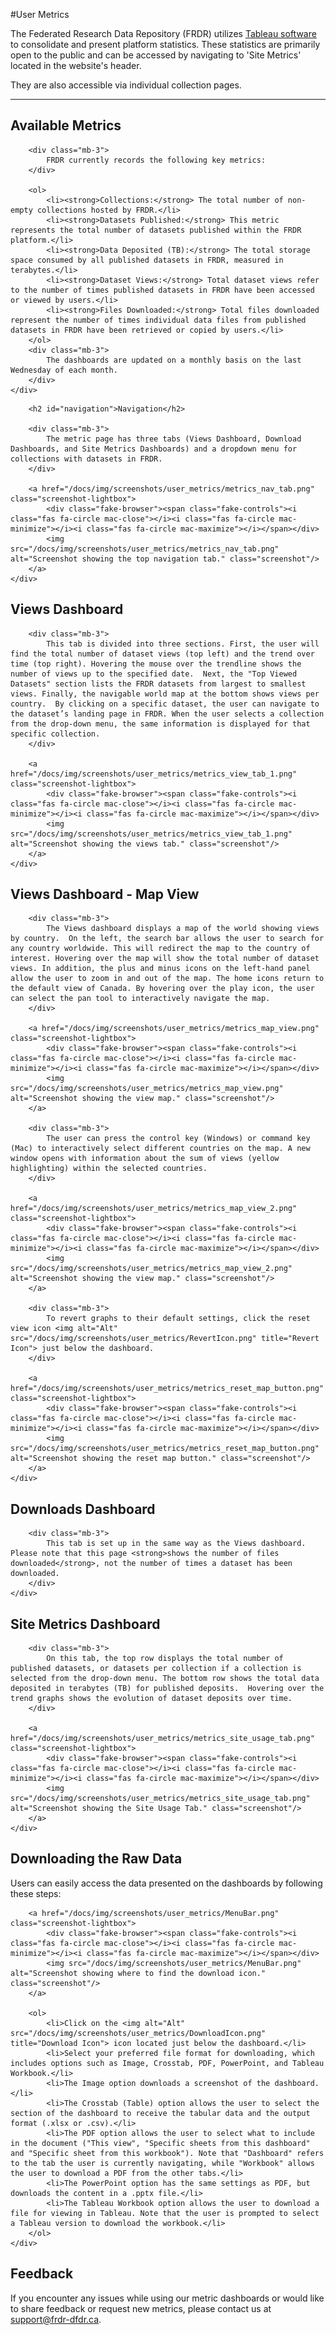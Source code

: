 ﻿#User Metrics

The Federated Research Data Repository (FRDR) utilizes [Tableau software](https://www.tableau.com/why-tableau/what-is-tableau) to consolidate and present platform statistics. These statistics are primarily open to the public and can be accessed by navigating to 'Site Metrics' located in the website's header.

They are also accessible via individual collection pages.

<hr />

<div class="card-shadow mb-3">
    <div class="card-body">
        <h2 id="available-metrics">Available Metrics</h2>

        <div class="mb-3">
            FRDR currently records the following key metrics:
        </div>

        <ol>
            <li><strong>Collections:</strong> The total number of non-empty collections hosted by FRDR.</li>
            <li><strong>Datasets Published:</strong> This metric represents the total number of datasets published within the FRDR platform.</li>
            <li><strong>Data Deposited (TB):</strong> The total storage space consumed by all published datasets in FRDR, measured in terabytes.</li>
            <li><strong>Dataset Views:</strong> Total dataset views refer to the number of times published datasets in FRDR have been accessed or viewed by users.</li>
            <li><strong>Files Downloaded:</strong> Total files downloaded represent the number of times individual data files from published datasets in FRDR have been retrieved or copied by users.</li>
        </ol>
        <div class="mb-3">
            The dashboards are updated on a monthly basis on the last Wednesday of each month.
        </div>
    </div>
</div>

<div class="card-shadow mb-3">
    <div class="card-body">

        <h2 id="navigation">Navigation</h2>

        <div class="mb-3">
            The metric page has three tabs (Views Dashboard, Download Dashboards, and Site Metrics Dashboards) and a dropdown menu for collections with datasets in FRDR.
        </div>

        <a href="/docs/img/screenshots/user_metrics/metrics_nav_tab.png" class="screenshot-lightbox">
            <div class="fake-browser"><span class="fake-controls"><i class="fas fa-circle mac-close"></i><i class="fas fa-circle mac-minimize"></i><i class="fas fa-circle mac-maximize"></i></span></div>
            <img src="/docs/img/screenshots/user_metrics/metrics_nav_tab.png" alt="Screenshot showing the top navigation tab." class="screenshot"/>
        </a>
    </div>
</div>

<div class="card-shadow mb-3">
    <div class="card-body">
        <h2 id="views-dashboard">Views Dashboard</h2>

        <div class="mb-3">
            This tab is divided into three sections. First, the user will find the total number of dataset views (top left) and the trend over time (top right). Hovering the mouse over the trendline shows the number of views up to the specified date.  Next, the "Top Viewed Datasets" section lists the FRDR datasets from largest to smallest views. Finally, the navigable world map at the bottom shows views per country.  By clicking on a specific dataset, the user can navigate to the dataset’s landing page in FRDR. When the user selects a collection from the drop-down menu, the same information is displayed for that specific collection.
        </div>

        <a href="/docs/img/screenshots/user_metrics/metrics_view_tab_1.png" class="screenshot-lightbox">
            <div class="fake-browser"><span class="fake-controls"><i class="fas fa-circle mac-close"></i><i class="fas fa-circle mac-minimize"></i><i class="fas fa-circle mac-maximize"></i></span></div>
            <img src="/docs/img/screenshots/user_metrics/metrics_view_tab_1.png" alt="Screenshot showing the views tab." class="screenshot"/>
        </a>
    </div>
</div>

<div class="card-shadow mb-3">
    <div class="card-body">
        <h2 id="views-dashboard-map-view">Views Dashboard - Map View</h2>

        <div class="mb-3">
            The Views dashboard displays a map of the world showing views by country.  On the left, the search bar allows the user to search for any country worldwide. This will redirect the map to the country of interest. Hovering over the map will show the total number of dataset views. In addition, the plus and minus icons on the left-hand panel allow the user to zoom in and out of the map. The home icons return to the default view of Canada. By hovering over the play icon, the user can select the pan tool to interactively navigate the map.
        </div>

        <a href="/docs/img/screenshots/user_metrics/metrics_map_view.png" class="screenshot-lightbox">
            <div class="fake-browser"><span class="fake-controls"><i class="fas fa-circle mac-close"></i><i class="fas fa-circle mac-minimize"></i><i class="fas fa-circle mac-maximize"></i></span></div>
            <img src="/docs/img/screenshots/user_metrics/metrics_map_view.png" alt="Screenshot showing the view map." class="screenshot"/>
        </a>

        <div class="mb-3">
            The user can press the control key (Windows) or command key (Mac) to interactively select different countries on the map. A new window opens with information about the sum of views (yellow highlighting) within the selected countries.
        </div>

        <a href="/docs/img/screenshots/user_metrics/metrics_map_view_2.png" class="screenshot-lightbox">
            <div class="fake-browser"><span class="fake-controls"><i class="fas fa-circle mac-close"></i><i class="fas fa-circle mac-minimize"></i><i class="fas fa-circle mac-maximize"></i></span></div>
            <img src="/docs/img/screenshots/user_metrics/metrics_map_view_2.png" alt="Screenshot showing the view map." class="screenshot"/>
        </a>

        <div class="mb-3">
            To revert graphs to their default settings, click the reset view icon <img alt="Alt" src="/docs/img/screenshots/user_metrics/RevertIcon.png" title="Revert Icon"> just below the dashboard.
        </div>

        <a href="/docs/img/screenshots/user_metrics/metrics_reset_map_button.png" class="screenshot-lightbox">
            <div class="fake-browser"><span class="fake-controls"><i class="fas fa-circle mac-close"></i><i class="fas fa-circle mac-minimize"></i><i class="fas fa-circle mac-maximize"></i></span></div>
            <img src="/docs/img/screenshots/user_metrics/metrics_reset_map_button.png" alt="Screenshot showing the reset map button." class="screenshot"/>
        </a>
    </div>
</div>

<div class="card-shadow mb-3">
    <div class="card-body">
        <h2 id="downloads-dashboard">Downloads Dashboard</h2>

        <div class="mb-3">
            This tab is set up in the same way as the Views dashboard. Please note that this page <strong>shows the number of files downloaded</strong>, not the number of times a dataset has been downloaded.
        </div>
    </div>
</div>

<div class="card-shadow mb-3">
    <div class="card-body">
        <h2 id="site-metrics-dashboard">Site Metrics Dashboard</h2>

        <div class="mb-3">
            On this tab, the top row displays the total number of published datasets, or datasets per collection if a collection is selected from the drop-down menu. The bottom row shows the total data deposited in terabytes (TB) for published deposits.  Hovering over the trend graphs shows the evolution of dataset deposits over time.
        </div>

        <a href="/docs/img/screenshots/user_metrics/metrics_site_usage_tab.png" class="screenshot-lightbox">
            <div class="fake-browser"><span class="fake-controls"><i class="fas fa-circle mac-close"></i><i class="fas fa-circle mac-minimize"></i><i class="fas fa-circle mac-maximize"></i></span></div>
            <img src="/docs/img/screenshots/user_metrics/metrics_site_usage_tab.png" alt="Screenshot showing the Site Usage Tab." class="screenshot"/>
        </a>
    </div>
</div>

<div class="card-shadow mb-3">
    <div class="card-body">
        <h2 id="downloading-the-raw-data">Downloading the Raw Data</h2>
        <div class="mb-3">
            Users can easily access the data presented on the dashboards by following these steps:
        </div>

        <a href="/docs/img/screenshots/user_metrics/MenuBar.png" class="screenshot-lightbox">
            <div class="fake-browser"><span class="fake-controls"><i class="fas fa-circle mac-close"></i><i class="fas fa-circle mac-minimize"></i><i class="fas fa-circle mac-maximize"></i></span></div>
            <img src="/docs/img/screenshots/user_metrics/MenuBar.png" alt="Screenshot showing where to find the download icon." class="screenshot"/>
        </a>

        <ol>
            <li>Click on the <img alt="Alt" src="/docs/img/screenshots/user_metrics/DownloadIcon.png" title="Download Icon"> icon located just below the dashboard.</li>
            <li>Select your preferred file format for downloading, which includes options such as Image, Crosstab, PDF, PowerPoint, and Tableau Workbook.</li>
            <li>The Image option downloads a screenshot of the dashboard. </li>
            <li>The Crosstab (Table) option allows the user to select the section of the dashboard to receive the tabular data and the output format (.xlsx or .csv).</li>
            <li>The PDF option allows the user to select what to include in the document ("This view", "Specific sheets from this dashboard" and "Specific sheet from this workbook"). Note that "Dashboard" refers to the tab the user is currently navigating, while "Workbook" allows the user to download a PDF from the other tabs.</li>
            <li>The PowerPoint option has the same settings as PDF, but downloads the content in a .pptx file.</li>
            <li>The Tableau Workbook option allows the user to download a file for viewing in Tableau. Note that the user is prompted to select a Tableau version to download the workbook.</li>
        </ol>
    </div>
</div>

<div class="card-shadow mb-3">
    <div class="card-body">
        <h2 id="feedback">Feedback</h2>
        <div class="mb-3">
            If you encounter any issues while using our metric dashboards or would like to share feedback or request new metrics, please contact us at <a href="(mailto:support@frdr-dfdr.ca">support@frdr-dfdr.ca</a>.
        </div>
    </div>
</div>
